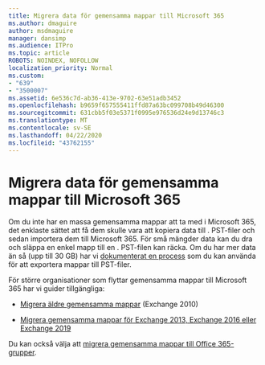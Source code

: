 ```yaml
---
title: Migrera data för gemensamma mappar till Microsoft 365
ms.author: dmaguire
author: msdmaguire
manager: dansimp
ms.audience: ITPro
ms.topic: article
ROBOTS: NOINDEX, NOFOLLOW
localization_priority: Normal
ms.custom:
- "639"
- "3500007"
ms.assetid: 6e536c7d-ab36-413e-9702-63e51adb3452
ms.openlocfilehash: b9659f657555411ffd87a63bc099708b49d46300
ms.sourcegitcommit: 631cbb5f03e5371f0995e976536d24e9d13746c3
ms.translationtype: MT
ms.contentlocale: sv-SE
ms.lasthandoff: 04/22/2020
ms.locfileid: "43762155"
---
```

# <a name="migrate-public-folder-data-to-microsoft-365"></a>Migrera data för gemensamma mappar till Microsoft 365

Om du inte har en massa gemensamma mappar att ta med i Microsoft 365, det enklaste sättet att få dem skulle vara att kopiera data till . PST-filer och sedan importera dem till Microsoft 365. För små mängder data kan du dra och släppa en enkel mapp till en . PST-filen kan räcka. Om du har mer data än så (upp till 30 GB) har vi [dokumenterat en process](https://technet.microsoft.com/library/dn874017%28v=exchg.150%29.aspx) som du kan använda för att exportera mappar till PST-filer.
  
För större organisationer som flyttar gemensamma mappar till Microsoft 365 har vi guider tillgängliga:
  
- [Migrera äldre gemensamma mappar](https://docs.microsoft.com/exchange/collaboration-exo/public-folders/batch-migration-of-legacy-public-folders) (Exchange 2010)

- [Migrera gemensamma mappar för Exchange 2013, Exchange 2016 eller Exchange 2019](https://docs.microsoft.com/Exchange/collaboration/public-folders/migrate-to-exchange-online)

Du kan också välja att [migrera gemensamma mappar till Office 365-grupper](https://docs.microsoft.com/Exchange/collaboration/public-folders/migrate-to-office-365-groups).
  